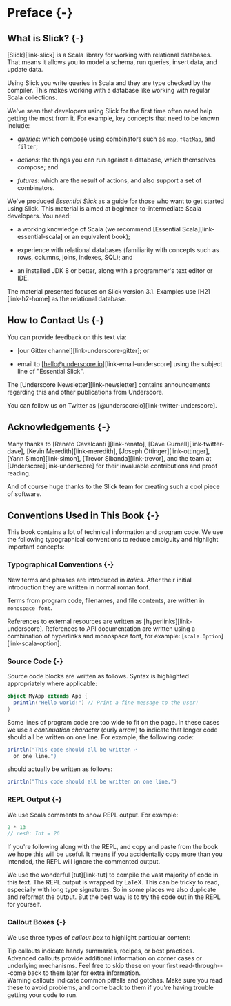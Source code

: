 # Preface {-}

## What is Slick? {-}

[Slick][link-slick] is a Scala library for working with relational databases.
That means it allows you to model a schema, run queries, insert data, and update data.

Using Slick you write queries in Scala and they are type checked by the compiler.
This makes working with a database like working with regular Scala collections.

We've seen that developers using Slick for the first time often need help getting the most from it.
For example, key concepts that need to be known include:

- _queries_: which compose using combinators such as `map`, `flatMap`, and `filter`;

- _actions_: the things you can run against a database, which themselves compose; and

- _futures_: which are the result of actions, and also support a set of combinators.

We've produced _Essential Slick_ as a guide for those who want to get started using Slick.
This material is aimed at beginner-to-intermediate Scala developers. You need:

* a working knowledge of Scala
  (we recommend [Essential Scala][link-essential-scala] or an equivalent book);

* experience with relational databases
  (familiarity with concepts such as rows, columns, joins, indexes, SQL); and

* an installed JDK 8 or better, along with a programmer's text editor or IDE.

The material presented focuses on Slick version 3.1. Examples use [H2][link-h2-home] as the relational database.

## How to Contact Us {-}

You can provide feedback on this text via:

* [our Gitter channel][link-underscore-gitter]; or

* email to [hello@underscore.io][link-email-underscore] using the subject line of "Essential Slick".

The [Underscore Newsletter][link-newsletter] contains announcements regarding this and other publications from Underscore.

You can follow us on Twitter as [\@underscoreio][link-twitter-underscore].

## Acknowledgements {-}

Many thanks to [Renato Cavalcanti ][link-renato], [Dave Gurnell][link-twitter-dave], [Kevin Meredith][link-meredith], [Joseph Ottinger][link-ottinger], [Yann Simon][link-simon], [Trevor Sibanda][link-trevor], and the team at [Underscore][link-underscore] for their invaluable contributions and proof reading.

And of course huge thanks to the Slick team for creating such a cool piece of software.

## Conventions Used in This Book {-}

This book contains a lot of technical information and program code. We use the following typographical conventions to reduce ambiguity and highlight important concepts:

### Typographical Conventions {-}

New terms and phrases are introduced in *italics*. After their initial introduction they are written in normal roman font.

Terms from program code, filenames, and file contents, are written in `monospace font`.

References to external resources are written as [hyperlinks][link-underscore]. References to API documentation are written using a combination of hyperlinks and monospace font, for example: [`scala.Option`][link-scala-option].

### Source Code {-}

Source code blocks are written as follows. Syntax is highlighted appropriately where applicable:

~~~ scala
object MyApp extends App {
  println("Hello world!") // Print a fine message to the user!
}
~~~

Some lines of program code are too wide to fit on the page. In these cases we use a *continuation character* (curly arrow) to indicate that longer code should all be written on one line. For example, the following code:

~~~ scala
println("This code should all be written ↩
  on one line.")
~~~

should actually be written as follows:

~~~ scala
println("This code should all be written on one line.")
~~~


### REPL Output {-}

We use Scala comments to show REPL output. For example:

~~~ scala
2 * 13
// res0: Int = 26
~~~

If you're following along with the REPL, and copy and paste from the book we hope this will be useful.
It means if you accidentally copy more than you intended, the REPL will ignore the commented output.

We use the wonderful [tut][link-tut] to compile the vast majority of code in this text.  The REPL output is wrapped by LaTeX. This can be tricky to read, especially with long type signatures. So in some places we also duplicate and reformat the output. But the best way is to try the code out in the REPL for yourself.

### Callout Boxes {-}

We use three types of *callout box* to highlight particular content:

<div class="callout callout-info">
Tip callouts indicate handy summaries, recipes, or best practices.
</div>

<div class="callout callout-warning">
Advanced callouts provide additional information on corner cases or underlying mechanisms. Feel free to skip these on your first read-through---come back to them later for extra information.
</div>

<div class="callout callout-danger">
Warning callouts indicate common pitfalls and gotchas. Make sure you read these to avoid problems, and come back to them if you're having trouble getting your code to run.
</div>
